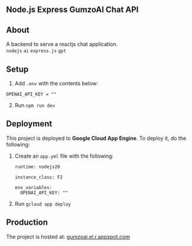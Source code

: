 ## Node.js Express GumzoAI Chat API

## About
A backend to serve a reactjs chat application.\
`nodejs` `ai` `express.js` `gpt`

## Setup

1. Add `.env` with the contents below:
```properties
OPENAI_API_KEY = ""
```
2. Run `npm run dev`

## Deployment

This project is deployed to **Google Cloud App Engine**. To deploy it, do the following:
1. Create an `app.yml` file with the following:
   ```
   runtime: nodejs20

   instance_class: F2

   env_variables:
     OPENAI_API_KEY: ""
   ```
3. Run `gcloud app deploy`

## Production 
The project is hosted at:
[gumzoai.el.r.appspot.com](https://gumzoai.el.r.appspot.com)

